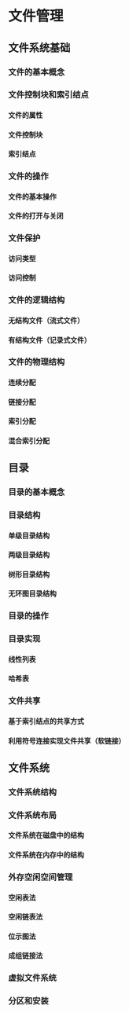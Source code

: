 # 文件管理

## 文件系统基础

### 文件的基本概念

### 文件控制块和索引结点

#### 文件的属性

#### 文件控制块

#### 索引结点

### 文件的操作

#### 文件的基本操作

#### 文件的打开与关闭

### 文件保护

#### 访问类型

#### 访问控制

### 文件的逻辑结构

#### 无结构文件（流式文件）

#### 有结构文件（记录式文件）

### 文件的物理结构

#### 连续分配

#### 链接分配

#### 索引分配

#### 混合索引分配

## 目录

### 目录的基本概念

### 目录结构

#### 单级目录结构

#### 两级目录结构

#### 树形目录结构

#### 无环图目录结构

### 目录的操作

### 目录实现

#### 线性列表

#### 哈希表

### 文件共享

#### 基于索引结点的共享方式

#### 利用符号连接实现文件共享（软链接）

## 文件系统

### 文件系统结构

### 文件系统布局

#### 文件系统在磁盘中的结构

#### 文件系统在内存中的结构

### 外存空闲空间管理

#### 空闲表法

#### 空闲链表法

#### 位示图法

#### 成组链接法

### 虚拟文件系统

### 分区和安装